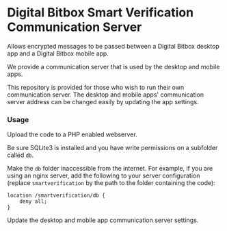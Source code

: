 # Digital Bitbox Smart Verification Communication Server

Allows encrypted messages to be passed between a Digital Bitbox desktop app and a Digital Bitbox mobile app.

We provide a communication server that is used by the desktop and mobile apps.

This repository is provided for those who wish to run their own communication server. The desktop and mobile apps' communication server address can be changed easily by updating the app settings. 


### Usage

Upload the code to a PHP enabled webserver.

Be sure SQLite3 is installed and you have write permissions on a subfolder called `db`. 

Make the `db` folder inaccessible from the internet. For example, if you are using an nginx server, add the following to your server configuration (replace `smartverification` by the path to the folder containing the code):
```
location /smartverification/db {
    deny all;
}
```

Update the desktop and mobile app communication server settings.
